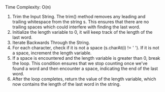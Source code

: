 Time Complexity: O(n)

1. Trim the Input String. The trim() method removes any leading and trailing whitespace from the string s. This ensures that there are no trailing spaces which could interfere with finding the last word.
2. Initialize the length variable to 0, it will keep track of the length of the last word.
3. Iterate Backwards Through the String.
4. For each character, check if it is not a space (s.charAt(i) != ' '). If it is not a space, increment the length variable.
5. If a space is encountered and the length variable is greater than 0, break the loop. This condition ensures that we stop counting once we've found a word and then encounter a space, indicating the end of the last word.
6. After the loop completes, return the value of the length variable, which now contains the length of the last word in the string.
